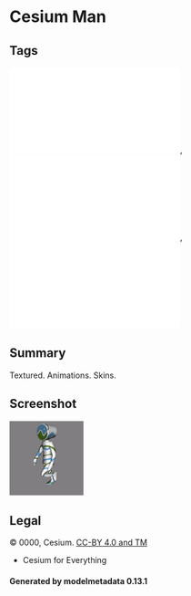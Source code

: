 # Cesium Man

## Tags

![sharable](../../README-sharable.md), ![no-year](../../README-no-year.md), ![issues](../../README-issues.md)

## Summary

Textured. Animations. Skins.

## Screenshot

![screenshot](screenshot/screenshot.gif)

## Legal

&copy; 0000, Cesium. [CC-BY 4.0 and TM]()

 - Cesium for Everything

#### Generated by modelmetadata 0.13.1